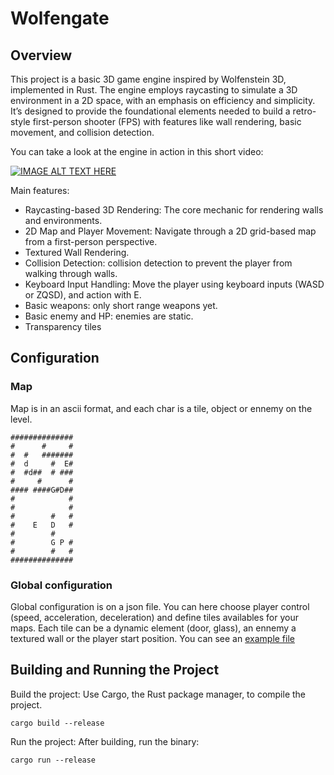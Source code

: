 # Wolfengate

## Overview

This project is a basic 3D game engine inspired by Wolfenstein 3D, implemented in Rust. The engine employs raycasting to simulate a 3D environment in a 2D space, with an emphasis on efficiency and simplicity. It’s designed to provide the foundational elements needed to build a retro-style first-person shooter (FPS) with features like wall rendering, basic movement, and collision detection.

You can take a look at the engine in action in this short video:

[![IMAGE ALT TEXT HERE](https://img.youtube.com/vi/J3RBloS4hno/0.jpg)](https://www.youtube.com/watch?v=J3RBloS4hno)

Main features:
- Raycasting-based 3D Rendering: The core mechanic for rendering walls and environments.
- 2D Map and Player Movement: Navigate through a 2D grid-based map from a first-person perspective.
- Textured Wall Rendering.
- Collision Detection: collision detection to prevent the player from walking through walls.
- Keyboard Input Handling: Move the player using keyboard inputs (WASD or ZQSD), and action with E.
- Basic weapons: only short range weapons yet.
- Basic enemy and HP: enemies are static.
- Transparency tiles

## Configuration

### Map
Map is in an ascii format, and each char is a tile, object or ennemy on the level.
```
##############
#      #     #
#  #   #######
#  d     #  E#
#  #d##  # ###
#     #      #
#### ####G#D##
#            #
#            #
#        #   #
#    E   D   #
#        #    
#        G P #
#        #   #
##############
```

### Global configuration
Global configuration is on a json file. You can here choose player control (speed, acceleration, deceleration) and define tiles availables for your maps.
Each tile can be a dynamic element (door, glass), an ennemy a textured wall or the player start position.
You can see an [example file](/res/conf.json)

## Building and Running the Project

Build the project: Use Cargo, the Rust package manager, to compile the project.

```
cargo build --release
```

Run the project: After building, run the binary:

```
cargo run --release
```
